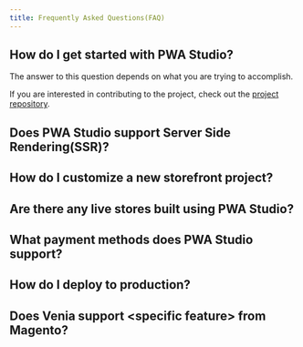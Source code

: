 ```yaml
---
title: Frequently Asked Questions(FAQ)
---
```


## How do I get started with PWA Studio?

The answer to this question depends on what you are trying to accomplish.

If you are interested in contributing to the project, check out the [project repository][].

## Does PWA Studio support Server Side Rendering(SSR)?

## How do I customize a new storefront project?

## Are there any live stores built using PWA Studio?

## What payment methods does PWA Studio support?

## How do I deploy to production?

## Does Venia support &lt;specific feature&gt; from Magento?

[project repository]: https://github.com/magento/pwa-studio
